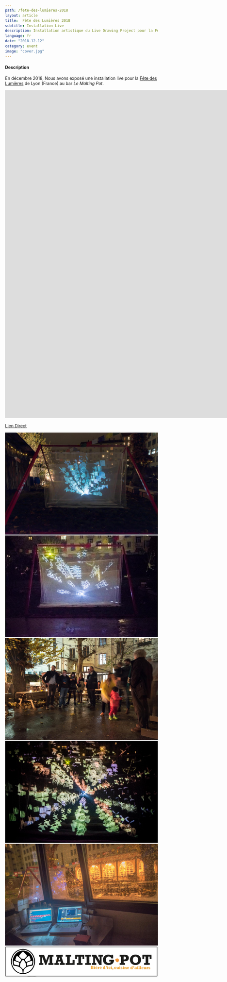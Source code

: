 ```yaml
---
path: /fete-des-lumieres-2018
layout: article
title:  Fête des Lumières 2018
subtitle: Installation Live
description: Installation artistique du Live Drawing Project pour la Fête des Lumières 2018 de Lyon France au bar le Malting Pot
language: fr
date: "2018-12-12"
category: event
image: "cover.jpg"
---
```


#### Description

En décembre 2018, Nous avons exposé une installation live pour la [Fête des Lumières](//www.fetedeslumieres.lyon.fr) de Lyon (France) au bar _Le Malting Pot_.


<iframe src="https://player.vimeo.com/video/311653956" frameborder="0" allowfullscreen width="1920" height="1080"></iframe>

[Lien Direct](//vimeo.com/311653956)


<photo-grid>
<img src="1.jpg"/>
<img src="2.jpg"/>
<img src="3.jpg"/>
<img src="cover.jpg"/>
<img src="5.jpg"/>
<img src="maltingpot.png"/>
</photo-grid>




